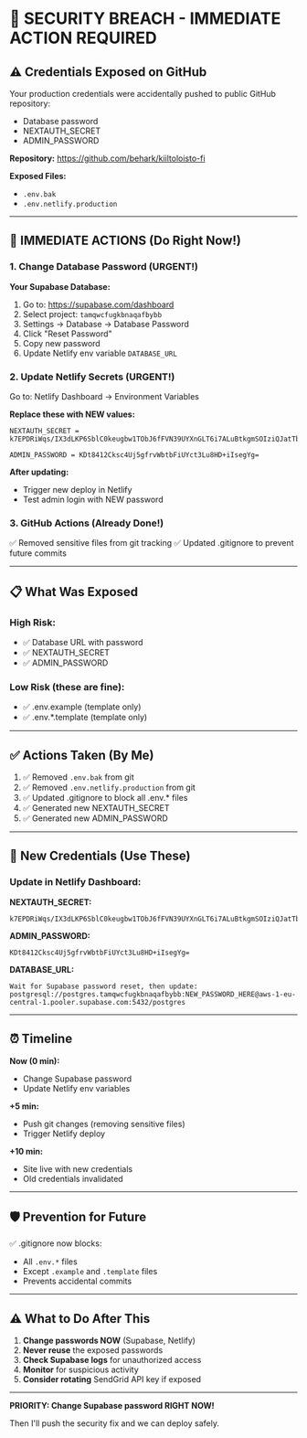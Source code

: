 # 🚨 SECURITY BREACH - IMMEDIATE ACTION REQUIRED

## ⚠️ Credentials Exposed on GitHub

Your production credentials were accidentally pushed to public GitHub repository:
- Database password
- NEXTAUTH_SECRET
- ADMIN_PASSWORD

**Repository:** https://github.com/behark/kiiltoloisto-fi

**Exposed Files:**
- `.env.bak`
- `.env.netlify.production`

---

## 🔴 IMMEDIATE ACTIONS (Do Right Now!)

### 1. Change Database Password (URGENT!)

**Your Supabase Database:**
1. Go to: https://supabase.com/dashboard
2. Select project: `tamqwcfugkbnaqafbybb`
3. Settings → Database → Database Password
4. Click "Reset Password"
5. Copy new password
6. Update Netlify env variable `DATABASE_URL`

### 2. Update Netlify Secrets (URGENT!)

Go to: Netlify Dashboard → Environment Variables

**Replace these with NEW values:**

```
NEXTAUTH_SECRET = k7EPDRiWqs/IX3dLKP6SblC0keugbw1TObJ6fFVN39UYXnGLT6i7ALuBtkgmSOIziQJatTbP3P0VVx32jLPwAg==

ADMIN_PASSWORD = KDt8412Cksc4Uj5gfrvWbtbFiUYct3Lu8HD+iIsegYg=
```

**After updating:**
- Trigger new deploy in Netlify
- Test admin login with NEW password

### 3. GitHub Actions (Already Done!)

✅ Removed sensitive files from git tracking
✅ Updated .gitignore to prevent future commits

---

## 📋 What Was Exposed

### High Risk:
- ✅ Database URL with password
- ✅ NEXTAUTH_SECRET
- ✅ ADMIN_PASSWORD

### Low Risk (these are fine):
- ✅ .env.example (template only)
- ✅ .env.*.template (template only)

---

## ✅ Actions Taken (By Me)

1. ✅ Removed `.env.bak` from git
2. ✅ Removed `.env.netlify.production` from git
3. ✅ Updated .gitignore to block all .env.* files
4. ✅ Generated new NEXTAUTH_SECRET
5. ✅ Generated new ADMIN_PASSWORD

---

## 🔐 New Credentials (Use These)

### Update in Netlify Dashboard:

**NEXTAUTH_SECRET:**
```
k7EPDRiWqs/IX3dLKP6SblC0keugbw1TObJ6fFVN39UYXnGLT6i7ALuBtkgmSOIziQJatTbP3P0VVx32jLPwAg==
```

**ADMIN_PASSWORD:**
```
KDt8412Cksc4Uj5gfrvWbtbFiUYct3Lu8HD+iIsegYg=
```

**DATABASE_URL:**
```
Wait for Supabase password reset, then update:
postgresql://postgres.tamqwcfugkbnaqafbybb:NEW_PASSWORD_HERE@aws-1-eu-central-1.pooler.supabase.com:5432/postgres
```

---

## ⏰ Timeline

**Now (0 min):**
- Change Supabase password
- Update Netlify env variables

**+5 min:**
- Push git changes (removing sensitive files)
- Trigger Netlify deploy

**+10 min:**
- Site live with new credentials
- Old credentials invalidated

---

## 🛡️ Prevention for Future

✅ .gitignore now blocks:
- All `.env.*` files
- Except `.example` and `.template` files
- Prevents accidental commits

---

## ⚠️ What to Do After This

1. **Change passwords NOW** (Supabase, Netlify)
2. **Never reuse** the exposed passwords
3. **Check Supabase logs** for unauthorized access
4. **Monitor** for suspicious activity
5. **Consider rotating** SendGrid API key if exposed

---

**PRIORITY: Change Supabase password RIGHT NOW!**

Then I'll push the security fix and we can deploy safely.
